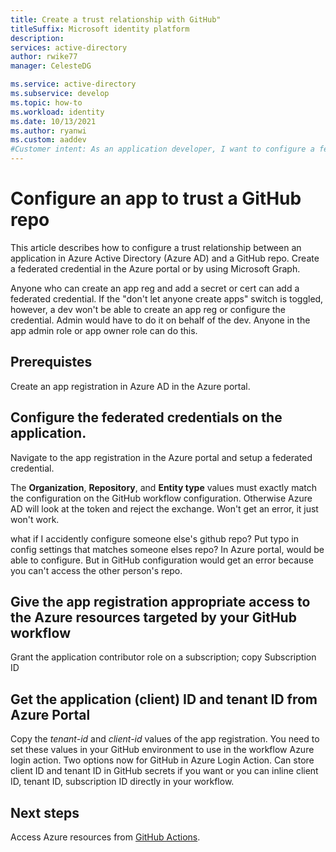 ```yaml
---
title: Create a trust relationship with GitHub"
titleSuffix: Microsoft identity platform
description: 
services: active-directory
author: rwike77
manager: CelesteDG

ms.service: active-directory
ms.subservice: develop
ms.topic: how-to
ms.workload: identity
ms.date: 10/13/2021
ms.author: ryanwi
ms.custom: aaddev
#Customer intent: As an application developer, I want to configure a federated credential on an app registration so I can create a trust relationship with a GitHub repo and use workload identity federation to access Azure resources without managing secrets.
---
```


# Configure an app to trust a GitHub repo
This article describes how to configure a trust relationship between an application in Azure Active Directory (Azure AD) and a GitHub repo.  Create a federated credential in the Azure portal or by using Microsoft Graph.

Anyone who can create an app reg and add a secret or cert can add a federated credential.  If the "don't let anyone create apps" switch is toggled, however, a dev won't be able to create an app reg or configure the credential.  Admin would have to do it on behalf of the dev.  Anyone in the app admin role or app owner role can do this.

## Prerequistes
Create an app registration in Azure AD in the Azure portal.  

## Configure the federated credentials on the application.

Navigate to the app registration in the Azure portal and setup a federated credential.

The **Organization**, **Repository**, and **Entity type** values must exactly match the configuration on the GitHub workflow configuration.  Otherwise Azure AD will look at the token and reject the exchange.  Won't get an error, it just won't work.

what if I accidently configure someone else's github repo?  Put typo in config settings that matches someone elses repo?  In Azure portal, would be able to configure.  But in GitHub configuration would get an error because you can't access the other person's repo.

## Give the app registration appropriate access to the Azure resources targeted by your GitHub workflow

Grant the application contributor role on a subscription; copy Subscription ID

## Get the application (client) ID and tenant ID from Azure Portal

Copy the *tenant-id* and *client-id* values of the app registration.  You need to set these values in your GitHub environment to use in the workflow Azure login action.  Two options now for GitHub in Azure Login Action.  Can store client ID and tenant ID in GitHub secrets if you want or you can inline client ID, tenant ID, subscription ID directly in your workflow.

## Next steps
Access Azure resources from [GitHub Actions](https://docs.github.com/actions/deployment/security-hardening-your-deployments/configuring-openid-connect-in-azure).